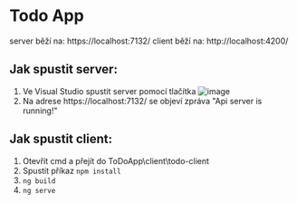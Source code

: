 # Todo App

server běží na: https://localhost:7132/
client běží na: http://localhost:4200/

## Jak spustit server:
1) Ve Visual Studio spustit server pomocí tlačítka ![image](https://github.com/user-attachments/assets/98afd407-d019-428f-af42-bfcfd6187341)
2) Na adrese https://localhost:7132/ se objeví zpráva "Api server is running!" 

## Jak spustit client:
1) Otevřít cmd a přejít do ToDoApp\client\todo-client
2) Spustit příkaz `npm install`
3) `ng build`
4) `ng serve`
